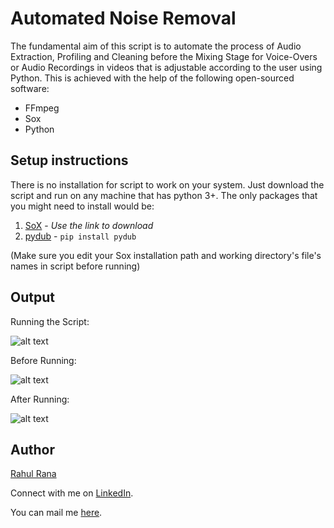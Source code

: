 # Automated Noise Removal

The fundamental aim of this script is to automate the process of Audio Extraction, Profiling and Cleaning before the Mixing Stage for Voice-Overs or Audio Recordings in videos that is adjustable according to the user using Python. This is achieved with the help of the following open-sourced software:

- FFmpeg
- Sox
- Python

## Setup instructions

There is no installation for script to work on your system. Just download the script and run on any machine that has python 3+. The only packages that you might need to install would be:
1. [SoX]( http://sox.sourceforge.net/ ) - _Use the link to download_
2. [pydub](https://pypi.org/project/pydub/) - `pip install pydub`

(Make sure you edit your Sox installation path and working directory's file's names in script before running)

## Output

Running the Script:

![alt text](https://i.imgur.com/eQE2Q2D.png)

Before Running:

![alt text](https://i.imgur.com/IMwghKX.png)

After Running:

![alt text](https://i.imgur.com/VjEH8TA.png)

## Author

[Rahul Rana](https://github.com/owlrana/)

Connect with me on [LinkedIn](https://www.linkedin.com/in/reachrahulrana/).

You can mail me [here](mailto:me.rahulrana@outlook.com).
